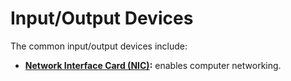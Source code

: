 # Input/Output Devices

The common input/output devices include:
- **[Network Interface Card (NIC)](../networks/fundamentals.md#nic):** enables computer networking.
